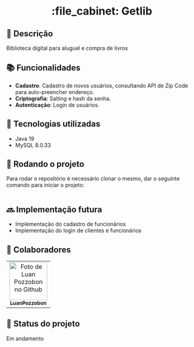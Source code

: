 <h1 align="center">:file_cabinet: Getlib</h1>



## :memo: Descrição
Biblioteca digital para aluguel e compra de livros

## :books: Funcionalidades
* <b>Cadastro</b>: Cadastro de novos usuários, consultando API de Zip Code para auto-preencher endereço.
* <b>Criptografia</b>: Salting e hash da senha.
* <b>Autenticação</b>: Login de usuários.

## :wrench: Tecnologias utilizadas
* Java 19
* MySQL 8.0.33

## :rocket: Rodando o projeto
Para rodar o repositório é necessário clonar o mesmo, dar o seguinte comando para iniciar o projeto:
```
```

## :soon: Implementação futura
* Implementação do cadastro de funcionários
* Implementação do login de clientes e funcionários

## :handshake: Colaboradores
<table>
    <tr>
        <td align="center">
            <a href="https://github.com/luanpozzobon">
                <img src="https://avatars.githubusercontent.com/u/108753073?v=4" width="100px;" alt="Foto de Luan Pozzobon no Github"/><br>
                <sub>
                    <b>LuanPozzobon</b>
                </sub>
            </a>
        </td>
    </tr>
</table>

## :dart: Status do projeto
Em andamento